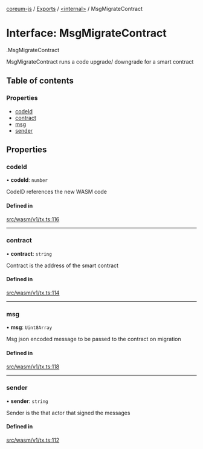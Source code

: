 [coreum-js](../README.md) / [Exports](../modules.md) / [<internal\>](../modules/internal_.md) / MsgMigrateContract

# Interface: MsgMigrateContract

[<internal>](../modules/internal_.md).MsgMigrateContract

MsgMigrateContract runs a code upgrade/ downgrade for a smart contract

## Table of contents

### Properties

- [codeId](internal_.MsgMigrateContract.md#codeid)
- [contract](internal_.MsgMigrateContract.md#contract)
- [msg](internal_.MsgMigrateContract.md#msg)
- [sender](internal_.MsgMigrateContract.md#sender)

## Properties

### codeId

• **codeId**: `number`

CodeID references the new WASM code

#### Defined in

[src/wasm/v1/tx.ts:116](https://github.com/CooperFoundation/coreum-js/blob/54a22f0/src/wasm/v1/tx.ts#L116)

___

### contract

• **contract**: `string`

Contract is the address of the smart contract

#### Defined in

[src/wasm/v1/tx.ts:114](https://github.com/CooperFoundation/coreum-js/blob/54a22f0/src/wasm/v1/tx.ts#L114)

___

### msg

• **msg**: `Uint8Array`

Msg json encoded message to be passed to the contract on migration

#### Defined in

[src/wasm/v1/tx.ts:118](https://github.com/CooperFoundation/coreum-js/blob/54a22f0/src/wasm/v1/tx.ts#L118)

___

### sender

• **sender**: `string`

Sender is the that actor that signed the messages

#### Defined in

[src/wasm/v1/tx.ts:112](https://github.com/CooperFoundation/coreum-js/blob/54a22f0/src/wasm/v1/tx.ts#L112)
